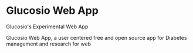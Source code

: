 # Glucosio Web App
Glucosio's Experimental Web App

Glucosio Web App, a user centered free and open source app for Diabetes management and research for web
